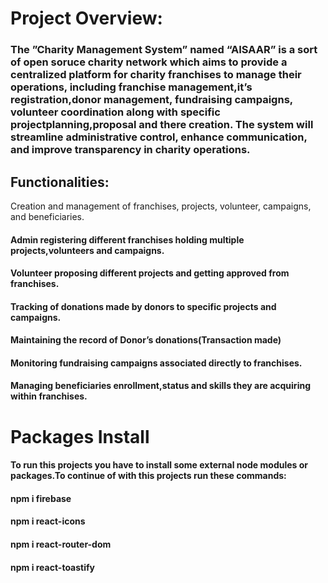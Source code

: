 # Project Overview:
### The ”Charity Management System” named “AISAAR” is a sort of open soruce charity network which aims to provide a centralized platform for charity franchises to manage their operations, including franchise management,it’s registration,donor management, fundraising campaigns, volunteer coordination along with specific projectplanning,proposal and there creation. The system will streamline administrative control, enhance communication, and improve transparency in charity operations.

## Functionalities:

Creation and management of franchises, projects, volunteer, campaigns, and 
beneficiaries.
#### Admin registering different franchises holding multiple projects,volunteers and campaigns.
#### Volunteer proposing different projects and getting approved from franchises.
#### Tracking of donations made by donors to specific projects and campaigns.
#### Maintaining the record of Donor’s donations(Transaction made)
#### Monitoring fundraising campaigns associated directly to franchises.
#### Managing beneficiaries enrollment,status and skills they are acquiring within franchises.

# Packages Install
#### To run this projects you have to install some external node modules or packages.To continue of with this projects run these commands:
#### npm i firebase
#### npm i react-icons
#### npm i react-router-dom
#### npm i react-toastify